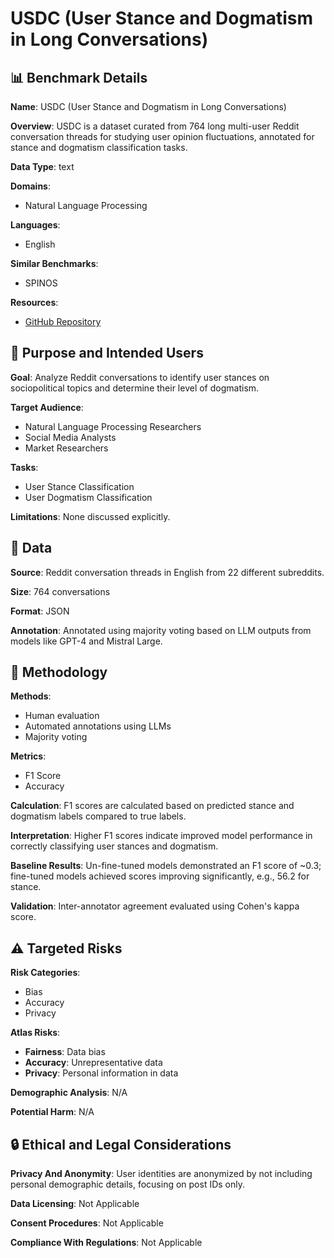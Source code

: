# USDC (User Stance and Dogmatism in Long Conversations)

## 📊 Benchmark Details

**Name**: USDC (User Stance and Dogmatism in Long Conversations)

**Overview**: USDC is a dataset curated from 764 long multi-user Reddit conversation threads for studying user opinion fluctuations, annotated for stance and dogmatism classification tasks.

**Data Type**: text

**Domains**:
- Natural Language Processing

**Languages**:
- English

**Similar Benchmarks**:
- SPINOS

**Resources**:
- [GitHub Repository](https://github.com/mounikamarreddy/USDC)

## 🎯 Purpose and Intended Users

**Goal**: Analyze Reddit conversations to identify user stances on sociopolitical topics and determine their level of dogmatism.

**Target Audience**:
- Natural Language Processing Researchers
- Social Media Analysts
- Market Researchers

**Tasks**:
- User Stance Classification
- User Dogmatism Classification

**Limitations**: None discussed explicitly.

## 💾 Data

**Source**: Reddit conversation threads in English from 22 different subreddits.

**Size**: 764 conversations

**Format**: JSON

**Annotation**: Annotated using majority voting based on LLM outputs from models like GPT-4 and Mistral Large.

## 🔬 Methodology

**Methods**:
- Human evaluation
- Automated annotations using LLMs
- Majority voting

**Metrics**:
- F1 Score
- Accuracy

**Calculation**: F1 scores are calculated based on predicted stance and dogmatism labels compared to true labels.

**Interpretation**: Higher F1 scores indicate improved model performance in correctly classifying user stances and dogmatism.

**Baseline Results**: Un-fine-tuned models demonstrated an F1 score of ~0.3; fine-tuned models achieved scores improving significantly, e.g., 56.2 for stance.

**Validation**: Inter-annotator agreement evaluated using Cohen's kappa score.

## ⚠️ Targeted Risks

**Risk Categories**:
- Bias
- Accuracy
- Privacy

**Atlas Risks**:
- **Fairness**: Data bias
- **Accuracy**: Unrepresentative data
- **Privacy**: Personal information in data

**Demographic Analysis**: N/A

**Potential Harm**: N/A

## 🔒 Ethical and Legal Considerations

**Privacy And Anonymity**: User identities are anonymized by not including personal demographic details, focusing on post IDs only.

**Data Licensing**: Not Applicable

**Consent Procedures**: Not Applicable

**Compliance With Regulations**: Not Applicable
